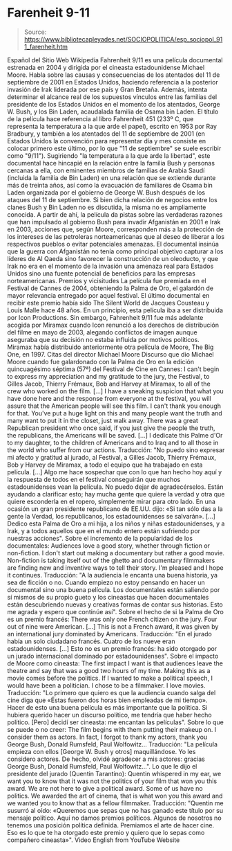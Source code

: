 # Farenheit 9-11

> Source: https://www.bibliotecapleyades.net/SOCIOPOLITICA/esp_sociopol_911_farenheit.htm

Español
del Sitio Web
Wikipedia
Fahrenheit 9/11 es una película documental estrenada en 2004 y dirigida por
el cineasta estadounidense Michael Moore.
Habla sobre las causas y
consecuencias de los atentados del 11 de septiembre de 2001 en Estados
Unidos, haciendo referencia a la posterior invasión de Irak liderada por ese
país y Gran Bretaña.
Además, intenta determinar el alcance real de los
supuestos vínculos entre las familias del presidente de los Estados Unidos
en el momento de los atentados,
George W. Bush, y los Bin Laden, acaudalada
familia de
Osama bin Laden.
El título de la película hace referencia al libro Fahrenheit 451 (233º C, que
representa la temperatura a la que arde el papel), escrito en 1953 por Ray
Bradbury, y también a los atentados del 11 de septiembre de 2001 (en Estados
Unidos la convención para representar día y mes consiste en colocar primero
este último, por lo que "11 de septiembre" se suele escribir como "9/11").
Sugiriendo "la temperatura a la que arde la libertad", este documental hace
hincapié en la relación entre la familia Bush y personas cercanas a ella,
con eminentes miembros de familias de Arabia Saudí (incluida la familia de
Bin Laden) en una relación que se extiende durante más de treinta años, así
como la evacuación de familiares de Osama bin Laden organizada por el
gobierno de George W. Bush después de los ataques del 11 de septiembre.
Si
bien dicha relación de negocios entre los clanes Bush y Bin Laden no es
discutida, la misma no es ampliamente conocida.
A partir de ahí, la película da pistas sobre las verdaderas razones que han
impulsado al gobierno Bush para invadir Afganistán en 2001 e Irak en 2003,
acciones que, según Moore, corresponden más a la protección de los intereses
de las petroleras norteamericanas que al deseo de liberar a los respectivos
pueblos o evitar potenciales amenazas.
El documental insinúa que la guerra
con Afganistán no tenía como principal objetivo capturar a los líderes de Al
Qaeda sino favorecer la construcción de un oleoducto, y que Irak no era en
el momento de la invasión una amenaza real para Estados Unidos sino una
fuente potencial de beneficios para las empresas norteamericanas.
Premios y vicisitudes
La película fue premiada en el Festival de
Cannes de 2004, obteniendo la Palma de Oro, el galardón de mayor relevancia
entregado por aquel festival. El último documental en recibir este premio
había sido The Silent World de Jacques Cousteau y Louis Malle hace 48 años.
En un principio, esta película iba a ser distribuida por Icon Productions.
Sin embargo, Fahrenheit 9/11 fue más adelante acogida por
Miramax cuando
Icon renunció a los derechos de distribución del filme en mayo de 2003,
alegando conflictos de imagen aunque aseguraba que su decisión no estaba
influida por motivos políticos.
Miramax había distribuido anteriormente otra
película de Moore, The Big One, en 1997.
Citas del director
Michael Moore
Discurso que dio Michael Moore
cuando fue galardonado con la Palma de Oro en la edición quincuagésimo
séptima (57ª) del Festival de Cine en Cannes:
I can't begin to express my appreciation and my gratitude to the jury, the
Festival, to Gilles Jacob, Thierry Frémaux, Bob and Harvey at Miramax, to
all of the crew who worked on the film. [...] I have a sneaking suspicion
that what you have done here and the response from everyone at the festival,
you will assure that the American people will see this film. I can't thank
you enough for that. You've put a huge light on this and many people want
the truth and many want to put it in the closet, just walk away. There was a
great Republican president who once said, if you just give the people the
truth, the republicans, the Americans will be saved. [...] I dedicate this
Palme d'Or to my daughter, to the children of Americans and to Iraq and to
all those in the world who suffer from our actions.
Traducción:
"No puedo sino expresar mi afecto y gratitud al jurado, al
Festival, a Gilles Jacob, Thierry Frémaux, Bob y Harvey de Miramax, a todo
el equipo que ha trabajado en esta película. [...] Algo me hace sospechar
que con lo que han hecho hoy aquí y la respuesta de todos en el festival
conseguirán que muchos estadounidenses vean la película. No puedo dejar de
agradecérselos. Están ayudando a clarificar esto; hay mucha gente que quiere
la verdad y otra que quiere esconderla en el ropero, simplemente mirar para
otro lado. En una ocasión un gran presidente republicano de EE.UU. dijo: «Si
tan sólo das a la gente la Verdad, los republicanos, los estadounidenses se
salvarán». [...] Dedico esta Palma de Oro a mi hija, a los niños y niñas
estadounidenses, y a Irak, y a todos aquellos que en el mundo entero están
sufriendo por nuestras acciones".
Sobre el incremento de la popularidad de los documentales:
Audiences love a good story, whether through fiction or non-fiction. I don't
start out making a documentary but rather a good movie. Non-fiction is
taking itself out of the ghetto and documentary filmmakers are finding new
and inventive ways to tell their story. I'm pleased and I hope it continues.
Traducción:
"A la audiencia le encanta una buena historia, ya sea de ficción
o no. Cuando empiezo no estoy pensando en hacer un documental sino una buena
película. Los documentales están saliendo por sí mismos de su propio gueto y
los cineastas que hacen documentales están descubriendo nuevas y creativas
formas de contar sus historias. Esto me agrada y espero que continúe así".
Sobre el hecho de si la Palma de Oro es un premio francés:
There was only one French citizen on the jury. Four out of nine were
American. [...] This is not a French award, it was given by an international
jury dominated by Americans.
Traducción:
"En el jurado había un solo ciudadano francés. Cuatro de los
nueve eran estadounidenses. [...] Esto no es un premio francés: ha sido
otorgado por un jurado internacional dominado por estadounidenses".
Sobre el impacto de Moore como cineasta:
The first impact I want is that audiences leave the theatre and say that was
a good two hours of my time. Making this as a movie comes before the
politics. If I wanted to make a political speech, I would have been a
politician. I chose to be a filmmaker. I love movies.
Traducción:
"Lo primero que quiero es que la audiencia cuando salga del cine
diga que «Éstas fueron dos horas bien empleadas de mi tiempo». Hacer de esto
una buena película es más importante que la política. Si hubiera querido
hacer un discurso político, me tendría que haber hecho político. [Pero]
decidí ser cineasta: me encantan las películas".
Sobre lo que se puede o no creer:
The film begins with them putting their makeup on. I consider them as actors.
In fact, I forgot to thank my actors, thank you George Bush, Donald
Rumsfeld, Paul Wolfowitz...
Traducción:
"La película empieza con ellos [George W. Bush y otros]
maquillándose. Yo les considero actores. De hecho, olvidé agradecer a mis
actores: gracias George Bush, Donald Rumsfeld, Paul Wolfowitz...".
Lo que le dijo el presidente del jurado (Quentin Tarantino):
Quentin whispered in my ear, we want you to know that it was not the
politics of your film that won you this award. We are not here to give a
political award. Some of us have no politics. We awarded the art of cinema,
that is what won you this award and we wanted you to know that as a fellow
filmmaker.
Traducción:
"Quentin me susurró al oído: «Queremos que sepas que no has
ganado este título por su mensaje político. Aquí no damos premios políticos.
Algunos de nosotros no tenemos una posición política definida. Premiamos el
arte de hacer cine. Eso es lo que te ha otorgado este premio y quiero que lo
sepas como compañero cineasta»".
Video
English
from
YouTube Website
